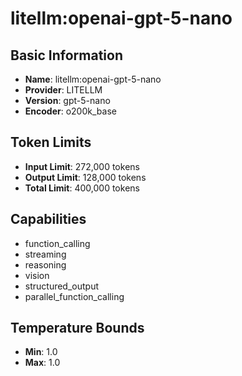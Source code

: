 # litellm:openai-gpt-5-nano

## Basic Information
- **Name**: litellm:openai-gpt-5-nano
- **Provider**: LITELLM
- **Version**: gpt-5-nano
- **Encoder**: o200k_base

## Token Limits
- **Input Limit**: 272,000 tokens
- **Output Limit**: 128,000 tokens
- **Total Limit**: 400,000 tokens

## Capabilities
- function_calling
- streaming
- reasoning
- vision
- structured_output
- parallel_function_calling


## Temperature Bounds
- **Min**: 1.0
- **Max**: 1.0





